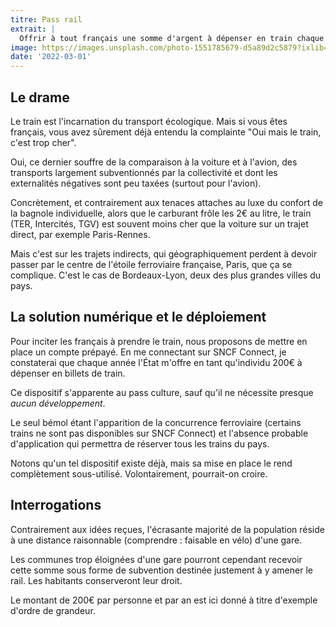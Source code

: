 ```yaml
---
titre: Pass rail
extrait: |
  Offrir à tout français une somme d'argent à dépenser en train chaque année
image: https://images.unsplash.com/photo-1551785679-d5a89d2c5879?ixlib=rb-1.2.1&ixid=MnwxMjA3fDB8MHxwaG90by1wYWdlfHx8fGVufDB8fHx8&auto=format&fit=crop&w=1170&q=80
date: '2022-03-01'
---
```


## Le drame

Le train est l'incarnation du transport écologique. Mais si vous êtes français, vous avez sûrement déjà entendu la complainte "Oui mais le train, c'est trop cher". 

Oui, ce dernier souffre de la comparaison à la voiture et à l'avion, des transports largement subventionnés par la collectivité et dont les externalités négatives sont peu taxées (surtout pour l'avion).

Concrètement, et contrairement aux tenaces attaches au luxe du confort de la bagnole individuelle, alors que le carburant frôle les 2€ au litre, le train (TER, Intercités, TGV) est souvent moins cher que la voiture sur un trajet direct, par exemple Paris-Rennes. 

Mais c'est sur les trajets indirects, qui géographiquement perdent à devoir passer par le centre de l'étoile ferroviaire française, Paris, que ça se complique. C'est le cas de Bordeaux-Lyon, deux des plus grandes villes du pays. 

## La solution numérique et le déploiement

Pour inciter les français à prendre le train, nous proposons de mettre en place un compte prépayé. En me connectant sur SNCF Connect, je constaterai que chaque année l'État m'offre en tant qu'individu 200€ à dépenser en billets de train. 

Ce dispositif s'apparente au pass culture, sauf qu'il ne nécessite presque *aucun développement*. 

Le seul bémol étant l'apparition de la concurrence ferroviaire (certains trains ne sont pas disponibles sur SNCF Connect) et l'absence probable d'application qui permettra de réserver tous les trains du pays. 

Notons qu'un tel dispositif existe déjà, mais sa mise en place le rend complètement sous-utilisé. Volontairement, pourrait-on croire.

## Interrogations 

Contrairement aux idées reçues, l'écrasante majorité de la population réside à une distance raisonnable (comprendre : faisable en vélo) d'une gare.

Les communes trop éloignées d'une gare pourront cependant recevoir cette somme sous forme de subvention destinée justement à y amener le rail. Les habitants conserveront leur droit.

Le montant de 200€ par personne et par an est ici donné à titre d'exemple d'ordre de grandeur.
